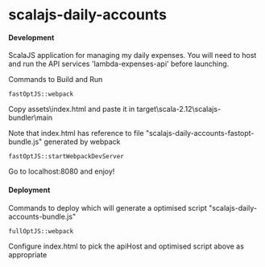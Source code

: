 # scalajs-daily-accounts

#### Development

ScalaJS application for managing my daily expenses. You will need to host and run the API services 'lambda-expenses-api' before launching.

Commands to Build and Run

`fastOptJS::webpack`

Copy assets\index.html  and paste it in target\scala-2.12\scalajs-bundler\main

Note that index.html has reference to file "scalajs-daily-accounts-fastopt-bundle.js" generated by webpack

`fastOptJS::startWebpackDevServer`

Go to localhost:8080 and enjoy!

#### Deployment

Commands to deploy which will generate a optimised script "scalajs-daily-accounts-bundle.js"

```fullOptJS::webpack``` 

Configure index.html to pick the apiHost and optimised script above as appropriate


